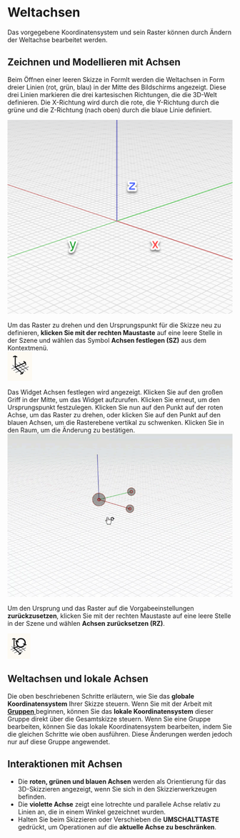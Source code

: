 # Weltachsen

Das vorgegebene Koordinatensystem und sein Raster können durch Ändern der Weltachse bearbeitet werden.

## Zeichnen und Modellieren mit Achsen

Beim Öffnen einer leeren Skizze in FormIt werden die Weltachsen in Form dreier Linien (rot, grün, blau) in der Mitte des Bildschirms angezeigt. Diese drei Linien markieren die drei kartesischen Richtungen, die die 3D-Welt definieren. Die X-Richtung wird durch die rote, die Y-Richtung durch die grüne und die Z-Richtung (nach oben) durch die blaue Linie definiert.

![](../.gitbook/assets/axis.png)

Um das Raster zu drehen und den Ursprungspunkt für die Skizze neu zu definieren, **klicken Sie mit der rechten Maustaste** auf eine leere Stelle in der Szene und wählen das Symbol **Achsen festlegen \(SZ\)** aus dem Kontextmenü.  
![](../.gitbook/assets/guid-d035d02f-480d-44a2-ae80-4b4fbf3a6117-low%20%281%29.png)

Das Widget Achsen festlegen wird angezeigt. Klicken Sie auf den großen Griff in der Mitte, um das Widget aufzurufen. Klicken Sie erneut, um den Ursprungspunkt festzulegen. Klicken Sie nun auf den Punkt auf der roten Achse, um das Raster zu drehen, oder klicken Sie auf den Punkt auf den blauen Achsen, um die Rasterebene vertikal zu schwenken. Klicken Sie in den Raum, um die Änderung zu bestätigen.  
![](../.gitbook/assets/2021-01-14_12-30-10.gif)

Um den Ursprung und das Raster auf die Vorgabeeinstellungen **zurückzusetzen**, klicken Sie mit der rechten Maustaste auf eine leere Stelle in der Szene und wählen **Achsen zurücksetzen \(RZ\)**.

![](../.gitbook/assets/guid-eb26f44b-70b2-404a-8a7c-57d094d888c3-low.png)

## Weltachsen und lokale Achsen

Die oben beschriebenen Schritte erläutern, wie Sie das **globale Koordinatensystem** Ihrer Skizze steuern. Wenn Sie mit der Arbeit mit [**Gruppen** ](groups.md)beginnen, können Sie das **lokale Koordinatensystem** dieser Gruppe direkt über die Gesamtskizze steuern. Wenn Sie eine Gruppe bearbeiten, können Sie das lokale Koordinatensystem bearbeiten, indem Sie die gleichen Schritte wie oben ausführen. Diese Änderungen werden jedoch nur auf diese Gruppe angewendet.

## Interaktionen mit Achsen

* Die **roten, grünen und blauen Achsen** werden als Orientierung für das 3D-Skizzieren angezeigt, wenn Sie sich in den Skizzierwerkzeugen befinden.
* Die **violette Achse** zeigt eine lotrechte und parallele Achse relativ zu Linien an, die in einem Winkel gezeichnet wurden.
* Halten Sie beim Skizzieren oder Verschieben die **UMSCHALTTASTE** gedrückt, um Operationen auf die **aktuelle Achse zu beschränken**.


